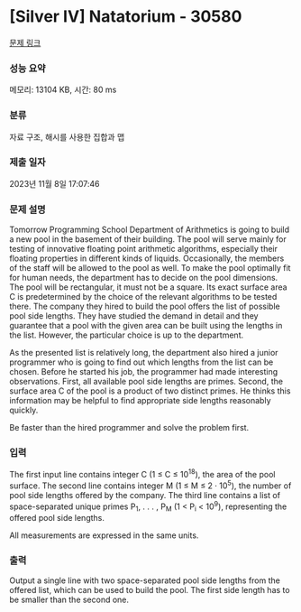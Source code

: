# [Silver IV] Natatorium - 30580 

[문제 링크](https://www.acmicpc.net/problem/30580) 

### 성능 요약

메모리: 13104 KB, 시간: 80 ms

### 분류

자료 구조, 해시를 사용한 집합과 맵

### 제출 일자

2023년 11월 8일 17:07:46

### 문제 설명

<p>Tomorrow Programming School Department of Arithmetics is going to build a new pool in the basement of their building. The pool will serve mainly for testing of innovative floating point arithmetic algorithms, especially their floating properties in different kinds of liquids. Occasionally, the members of the staff will be allowed to the pool as well. To make the pool optimally fit for human needs, the department has to decide on the pool dimensions. The pool will be rectangular, it must not be a square. Its exact surface area C is predetermined by the choice of the relevant algorithms to be tested there. The company they hired to build the pool offers the list of possible pool side lengths. They have studied the demand in detail and they guarantee that a pool with the given area can be built using the lengths in the list. However, the particular choice is up to the department.</p>

<p>As the presented list is relatively long, the department also hired a junior programmer who is going to find out which lengths from the list can be chosen. Before he started his job, the programmer had made interesting observations. First, all available pool side lengths are primes. Second, the surface area C of the pool is a product of two distinct primes. He thinks this information may be helpful to find appropriate side lengths reasonably quickly.</p>

<p>Be faster than the hired programmer and solve the problem first.</p>

### 입력 

 <p>The first input line contains integer C (1 ≤ C ≤ 10<sup>18</sup>), the area of the pool surface. The second line contains integer M (1 ≤ M ≤ 2 · 10<sup>5</sup>), the number of pool side lengths offered by the company. The third line contains a list of space-separated unique primes P<sub>1</sub>, . . . , P<sub>M</sub> (1 < P<sub>i</sub> < 10<sup>9</sup>), representing the offered pool side lengths.</p>

<p>All measurements are expressed in the same units.</p>

### 출력 

 <p>Output a single line with two space-separated pool side lengths from the offered list, which can be used to build the pool. The first side length has to be smaller than the second one.</p>

